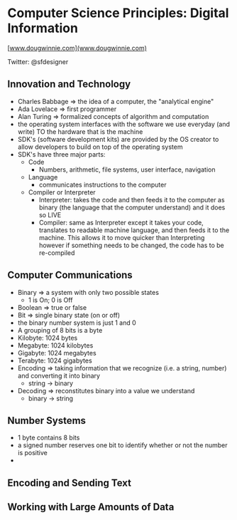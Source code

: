 # Computer Science Principles: Digital Information

[www.dougwinnie.com](www.dougwinnie.com)

Twitter: @sfdesigner

## Innovation and Technology
- Charles Babbage => the idea of a computer, the "analytical engine"
- Ada Lovelace => first programmer
- Alan Turing => formalized concepts of algorithm and computation
- the operating system interfaces with the software we use everyday (and write) TO the hardware
that is the machine
- SDK's (software development kits) are provided by the OS creator to allow developers to build on top of the
operating system
- SDK's have three major parts:
	+ Code
		* Numbers, arithmetic, file systems, user interface, navigation
	+ Language
		* communicates instructions to the computer
	+ Compiler or Interpreter
		* Interpreter: takes the code and then feeds it to the computer as binary (the language that the computer understand) and it does so LIVE
		* Compiler: same as Interpreter except it takes your code, translates to readable machine language,
		and then feeds it to the machine. This allows it to move quicker than Interpreting however if
		something needs to be changed, the code has to be re-compiled

## Computer Communications
- Binary => a system with only two possible states
	+ 1 is On; 0 is Off
- Boolean => true or false
- Bit => single binary state (on or off)
- the binary number system is just 1 and 0
- A grouping of 8 bits is a byte
- Kilobyte: 1024 bytes
- Megabyte: 1024 kilobytes
- Gigabyte: 1024 megabytes
- Terabyte: 1024 gigabytes
- Encoding => taking information that we recognize (i.e. a string, number) and converting it into binary
	+ string -> binary
- Decoding => reconstitutes binary into a value we understand 
	+ binary -> string

## Number Systems
- 1 byte contains 8 bits
- a signed number reserves one bit to identify whether or not the number is positive
- 


## Encoding and Sending Text

## Working with Large Amounts of Data